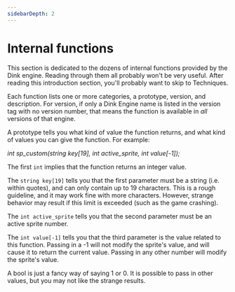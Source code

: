 ```yaml
---
sidebarDepth: 2
---
```


# Internal functions

This section is dedicated to the dozens of internal functions provided by the Dink engine. Reading through them all probably won't be very useful. After reading this introduction section, you'll probably want to skip to Techniques.

Each function lists one or more categories, a prototype, version, and description. For version, if only a Dink Engine name is listed in the version tag with no version number, that means the function is available in *all* versions of that engine.

A prototype tells you what kind of value the function returns, and what kind of values you can give the function. For example:

*int sp_custom(string key[19], int active_sprite, int value[-1]);*

The first `int` implies that the function returns an integer value.

The `string key[19]` tells you that the first parameter must be a string (i.e. within quotes), and can only contain up to 19 characters. This is a rough guideline, and it may work fine with more characters. However, strange behavior may result if this limit is exceeded (such as the game crashing).

The `int active_sprite` tells you that the second parameter must be an active sprite number.

The `int value[-1]` tells you that the third parameter is the value related to this function. Passing in a -1 will not modify the sprite's value, and will cause it to return the current value. Passing in any other number will modify the sprite's value.

A bool is just a fancy way of saying 1 or 0. It is possible to pass in other values, but you may not like the strange results.
